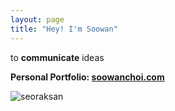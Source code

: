 ```yaml
---
layout: page
title: "Hey! I'm Soowan"
---
```

to **communicate** ideas   

**Personal Portfolio: [soowanchoi.com](https://www.soowanchoi.com)**


![seoraksan](/assets/F7850DF2-5DF6-45EF-A98A-F12259E290B2.jpeg)
